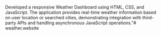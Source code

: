 Developed a responsive Weather Dashboard using HTML, CSS, and JavaScript. The application provides real-time weather information based on user location or searched cities, demonstrating integration with third-party APIs and handling asynchronous JavaScript operations."# weather.website
